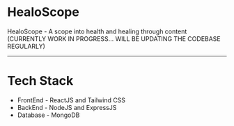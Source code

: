 # HealoScope
HealoScope - A scope into health and healing through content (CURRENTLY WORK IN PROGRESS... WILL BE UPDATING THE CODEBASE REGULARLY)

---
# Tech Stack
- FrontEnd - ReactJS and Tailwind CSS
- BackEnd - NodeJS and ExpressJS
- Database - MongoDB 

